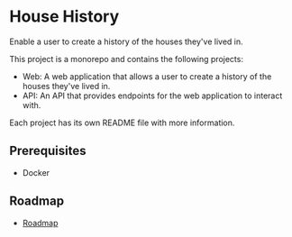# House History

Enable a user to create a history of the houses they've lived in.

This project is a monorepo and contains the following projects:
- Web: A web application that allows a user to create a history of the houses they've lived in.
- API: An API that provides endpoints for the web application to interact with.

Each project has its own README file with more information.

## Prerequisites

- Docker

## Roadmap

- [Roadmap](https://github.com/users/adam-fallon/projects/2/views/1)